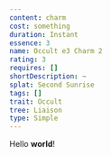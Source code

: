 ```yaml
---
content: charm
cost: something
duration: Instant
essence: 3
name: Occult e3 Charm 2
rating: 3
requires: []
shortDescription: ~
splat: Second Sunrise
tags: []
trait: Occult
tree: Liaison
type: Simple
---
```


Hello **world**!
